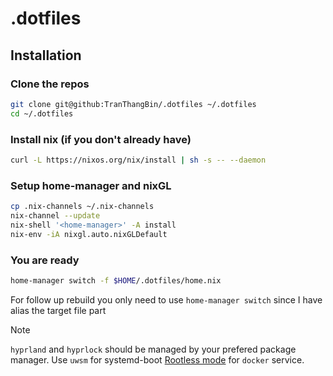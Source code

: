 # .dotfiles

## Installation

### Clone the repos

```bash
git clone git@github:TranThangBin/.dotfiles ~/.dotfiles
cd ~/.dotfiles
```

### Install nix (if you don't already have)

```bash
curl -L https://nixos.org/nix/install | sh -s -- --daemon
```

### Setup home-manager and nixGL

```bash
cp .nix-channels ~/.nix-channels
nix-channel --update
nix-shell '<home-manager>' -A install
nix-env -iA nixgl.auto.nixGLDefault
```

### You are ready

```bash
home-manager switch -f $HOME/.dotfiles/home.nix
```

For follow up rebuild you only need to use `home-manager switch` since I have alias the target file part

> [!NOTE]
>
> `hyprland` and `hyprlock` should be managed by your prefered package manager.
> Use `uwsm` for systemd-boot
> [Rootless mode](https://docs.docker.com/engine/security/rootless) for `docker` service.
